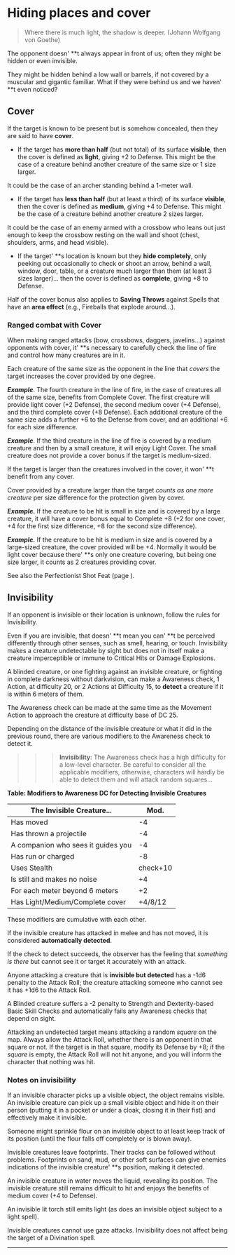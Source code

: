# Hiding places and cover

> Where there is much light, the shadow is deeper. (Johann Wolfgang von Goethe)

The opponent doesn' \*\*t always appear in front of us; often they might be hidden or even invisible.

They might be hidden behind a low wall or barrels, if not covered by a muscular and gigantic familiar.
What if they were behind us and we haven' \*\*t even noticed?

## Cover

 

If the target is known to be present but is somehow concealed, then they are said to have **cover**.

- If the target has **more than half** (but not total) of its surface **visible**, then the cover is defined as **light**, giving +2 to Defense. This might be the case of a creature behind another creature of the same size or 1 size larger.

It could be the case of an archer standing behind a 1-meter wall.
- If the target has **less than half** (but at least a third) of its surface **visible**, then the cover is defined as **medium**, giving +4 to Defense. This might be the case of a creature behind another creature 2 sizes larger.

It could be the case of an enemy armed with a crossbow who leans out just enough to keep the crossbow resting on the wall and shoot (chest, shoulders, arms, and head visible).
- If the target' \*\*s location is known but they **hide completely**, only peeking out occasionally to check or shoot an arrow, behind a wall, window, door, table, or a creature much larger than them (at least 3 sizes larger)... then the cover is defined as **complete**, giving +8 to Defense.

Half of the cover bonus also applies to **Saving Throws** against Spells that have an **area effect** (e.g., Fireballs that explode around...).

### Ranged combat with Cover

When making ranged attacks (bow, crossbows, daggers, javelins...) against opponents with cover, it' \*\*s necessary to carefully check the line of fire and control how many creatures are in it.

Each creature of the same size as the opponent in the line that *covers* the target increases the cover provided by one degree.

***Example***. The fourth creature in the line of fire, in the case of creatures all of the same size, benefits from Complete Cover. The first creature will provide light cover (+2 Defense), the second medium cover (+4 Defense), and the third complete cover (+8 Defense). Each additional creature of the same size adds a further +6 to the Defense from cover, and an additional +6 for each size difference.

***Example***. If the third creature in the line of fire is covered by a medium creature and then by a small creature, it will enjoy Light Cover. The small creature does not provide a cover bonus if the target is medium-sized.

If the target is larger than the creatures involved in the cover, it won' \*\*t benefit from any cover.

Cover provided by a creature larger than the target *counts as one more creature* per size difference for the protection given by cover.

***Example.*** If the creature to be hit is small in size and is covered by a large creature, it will have a cover bonus equal to Complete +8 (+2 for one cover, +4 for the first size difference, +8 for the second size difference).

***Example.*** If the creature to be hit is medium in size and is covered by a large-sized creature, the cover provided will be +4. Normally it would be light cover because there' \*\*s only one creature covering, but being one size larger, it counts as 2 creatures providing cover.

See also the Perfectionist Shot Feat (page ).

## Invisibility

 

If an opponent is invisible or their location is unknown, follow the rules for Invisibility.

Even if you are invisible, that doesn' \*\*t mean you can' \*\*t be perceived differently through other senses, such as smell, hearing, or touch. Invisibility makes a creature undetectable by sight but does not in itself make a creature imperceptible or immune to Critical Hits or Damage Explosions.

A blinded creature, or one fighting against an invisible creature, or fighting in complete darkness without darkvision, can make a Awareness check, 1 Action, at difficulty 20, or 2 Actions at Difficulty 15, to **detect** a creature if it is within 6 meters of them.

The Awareness check can be made at the same time as the Movement Action to approach the creature at difficulty base of DC 25.

Depending on the distance of the invisible creature or what it did in the previous round, there are various modifiers to the Awareness check to detect it.

>>> **Invisibility**: The Awareness check has a high difficulty for a low-level character. Be careful to consider all the applicable modifiers, otherwise, characters will hardly be able to detect them and will attack random squares...

**Table: Modifiers to Awareness DC for Detecting Invisible Creatures**

| **The Invisible Creature...** | **Mod.** |
| --- | --- |
| Has moved | -4 |
| Has thrown a projectile | -4 |
| A companion who sees it guides you | -4 |
| Has run or charged | -8 |
| Uses Stealth | check+10 |
| Is still and makes no noise | +4 |
| For each meter beyond 6 meters | +2 |
| Has Light/Medium/Complete cover | +4/8/12 |

These modifiers are cumulative with each other.

If the invisible creature has attacked in melee and has not moved, it is considered **automatically detected**.

If the check to detect succeeds, the observer has the feeling that *something is there* but cannot see it or target it accurately with an attack.

Anyone attacking a creature that is **invisible but detected** has a -1d6 penalty to the Attack Roll; the creature attacking someone who cannot see it has +1d6 to the Attack Roll.

A Blinded creature  suffers a -2 penalty to Strength and Dexterity-based Basic Skill Checks and automatically fails any Awareness checks that depend on sight.

Attacking an undetected target means attacking a random *square* on the map. Always allow the Attack Roll, whether there is an opponent in that square or not. If the target is in that square, modify its Defense by +8; if the *square* is empty, the Attack Roll will not hit anyone, and you will inform the character that nothing was hit.

### Notes on invisibility

If an invisible character picks up a visible object, the object remains visible. An invisible creature can pick up a small visible object and hide it on their person (putting it in a pocket or under a cloak, closing it in their fist) and effectively make it invisible.

Someone might sprinkle flour on an invisible object to at least keep track of its position (until the flour falls off completely or is blown away).

Invisible creatures leave footprints. Their tracks can be followed without problems. Footprints on sand, mud, or other soft surfaces can give enemies indications of the invisible creature' \*\*s position, making it detected.

An invisible creature in water moves the liquid, revealing its position. The invisible creature still remains difficult to hit and enjoys the benefits of medium cover (+4 to Defense).

An invisible lit torch still emits light (as does an invisible object subject to a light spell).

Invisible creatures cannot use gaze attacks. Invisibility does not affect being the target of a Divination spell.

---